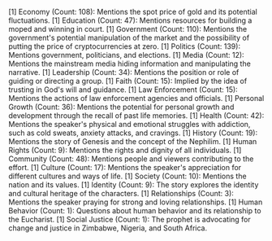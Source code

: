 [1] Economy (Count: 108): Mentions the spot price of gold and its potential fluctuations.
[1] Education (Count: 47): Mentions resources for building a moped and winning in court.
[1] Government (Count: 110): Mentions the government's potential manipulation of the market and the possibility of putting the price of cryptocurrencies at zero.
[1] Politics (Count: 139): Mentions government, politicians, and elections.
[1] Media (Count: 12): Mentions the mainstream media hiding information and manipulating the narrative.
[1] Leadership (Count: 34): Mentions the position or role of guiding or directing a group.
[1] Faith (Count: 15): Implied by the idea of trusting in God's will and guidance.
[1] Law Enforcement (Count: 15): Mentions the actions of law enforcement agencies and officials.
[1] Personal Growth (Count: 36): Mentions the potential for personal growth and development through the recall of past life memories.
[1] Health (Count: 42): Mentions the speaker's physical and emotional struggles with addiction, such as cold sweats, anxiety attacks, and cravings.
[1] History (Count: 19): Mentions the story of Genesis and the concept of the Nephilim.
[1] Human Rights (Count: 9): Mentions the rights and dignity of all individuals.
[1] Community (Count: 48): Mentions people and viewers contributing to the effort.
[1] Culture (Count: 17): Mentions the speaker's appreciation for different cultures and ways of life.
[1] Society (Count: 10): Mentions the nation and its values.
[1] Identity (Count: 9): The story explores the identity and cultural heritage of the characters.
[1] Relationships (Count: 3): Mentions the speaker praying for strong and loving relationships.
[1] Human Behavior (Count: 1): Questions about human behavior and its relationship to the Eucharist.
[1] Social Justice (Count: 1): The prophet is advocating for change and justice in Zimbabwe, Nigeria, and South Africa.
